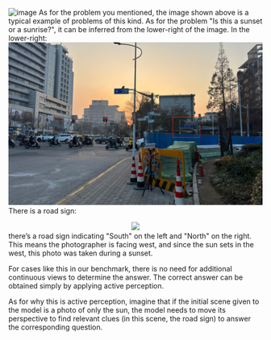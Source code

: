 ![image](./origin.jpg)
As for the problem you mentioned, the image shown above is a typical example of problems of this kind. As for the problem "Is this a sunset or a sunrise?", it can be inferred from the lower-right of the image.
In the lower-right:
![image](./inference.png)
There is a road sign:
<!-- ![image](./inference.jpg) -->
<div align="center"><image src="./inference.jpg" width=80%></image></div>
 there’s a road sign indicating "South" on the left and "North" on the right. This means the photographer is facing west, and since the sun sets in the west, this photo was taken during a sunset.

For cases like this in our benchmark, there is no need for additional continuous views to determine the answer. The correct answer can be obtained simply by applying active perception.

As for why this is active perception, imagine that if the initial scene given to the model is a photo of only the sun, the model needs to move its perspective to find relevant clues (in this scene, the road sign) to answer the corresponding question.